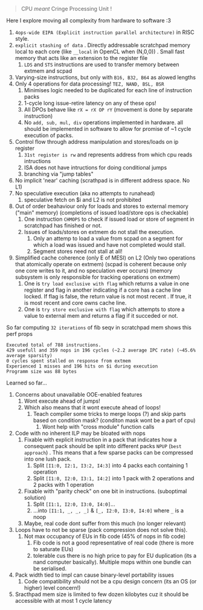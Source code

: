 > CPU *meant* Cringe Processing Unit !

Here I explore moving all complexity from hardware to software :3
1. `4ops-wide EIPA (Explicit instruction parallel architecture)` in RISC style.
2. `explicit stashing of data` . Directly addressable scratchpad memory local to each core (like `__local` in OpenCL when (N,0,0)) . Small fast memory that acts like an extension to the register file
   1. `LDS` and `STS` instructions are used to transfer memory between extmem and scpad
3. Varying-size instructions, but only with `B16, B32, B64` as alowed lengths
4. Only 4 operations for data processing! `TEZ, NAND, BSL, BSR`
   1. Minimises logic needed to be duplicated for each line of instruction packs
   2. 1-cycle long issue-retire latency on any of these ops!
   3. All DPOs behave like `rX = rX OP rY` (movement is done by separate instruction)
   4. No `add, sub, mul, div` operations implemented in hardware. all should be implemented in software to allow for promise of ~1 cycle execution of packs.
5. Control flow through address manipulation and stores/loads on ip register
   1. `31st register is rw` and represents address from which cpu reads intructions
   2. ISA does not have intructions for doing conditional jumps
   3. branching via "jump tables"
6. No implicit 'near' caching (scrathpad is in different address space. No L1)
7. No speculative execution (aka no attempts to runahead)
   1. speculative fetch on $i and L2 is not prohibited
8. Out of order beahaviour only for loads and stores to external memory ("main" memory) (completions of issued load/store ops is checkable)
   1. One instruction `CHMOPS` to check if issued load or store of segment in scratchpad has finished or not.
   2. Issues of loads/stores on extmem do not stall the execution.
      1. Only an attemp to load a value from scpad on a segment for which a load was issued and have not completed would stall.
      2. Segment stores need not stall at all!
9.  Simplified cache coherence (only E of MESI) on L2 (Only two operations that atomically operate on extmem) (scpad is coherent because only one core writes to it, and no speculation ever occurs) (memory subsystem is only responsible for tracking operations on extmem)
      1. One is `try load exclusive with flag` which returns a value in one register and flag in another indicating if a core has a cache line locked. If flag is false, the return value is not most recent . If true, it is most recent and core owns cache line.
      2. One is `try store exclusive with flag` which attempts to store a value to external mem and returns a flag if it succeded or not.

So far computing `32 iterations` of fib seqv in scratchpad mem shows this perf props
```
Executed total of 788 instructions.
429 usefull and 359 nops in 196 cycles (~2.2 average IPC rate) (~45.6% average sparsity)
0 cycles spent stalled on response from extmem
Experienced 1 misses and 196 hits on $i during execution
Programm size was 88 bytes
```

Learned so far...

1. Concerns about unavailable OOE-enabled features
   1. Wont execute ahead of jumps!
   2. Which also means that it wont execute ahead of loops!
      1. Teach compiler some tricks to merge loops (?) and skip parts based on condition mask? (conditon mask wont be a part of cpu)
         1. Wont help with "cross module" function calls
2. Code with no inherent ILP may be bloated with nops
   1. Fixable with explicit instruction in a pack that indicates how a consequent pack should be split into different packs `NPUP` (`best approach`) . This means that a few sparse packs can be compressed into one lush pack.
      1. Split `[I1:0, I2:1, I3:2, I4:3]` into 4 packs each containing 1 operation
      2. Split `[I1:0, I2:0, I3:1, I4:2]` into 1 pack with 2 operations and 2 packs with 1 operation
   2. Fixable with "parity check" on one bit in instructions. (suboptimal solution)
      1. Split `[I1:1, I2:0, I3:0, I4:0]`...
      2. ...into `[I1:1, _, _, _]` & `[_, I2:0, I3:0, I4:0]` where `_` is a noop
   3. Maybe, real code dont suffer from this much (no longer relevant)
3. Loops have to not be sparse (pack compression does not solve this).
   1. Not max occupancy of EUs in fib code (45% of nops in fib code)
      1. Fib code is not a good representative of real code (there is more to saturate EUs)
      2. tolerable cus there is no high price to pay for EU duplication (its a nand computer basically). Multiple mops within one bundle can be serialised.
4. Pack width tied to impl can cause binary-level portability issues
   1. Code compatibility should not be a cpu design concern (its an OS (or higher) level concern!)
5. Sracthpad mem size is limited to few dozen kilobytes cuz it should be accessible with at most 1 cycle latency



